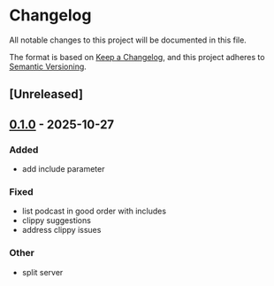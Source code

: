 # Changelog

All notable changes to this project will be documented in this file.

The format is based on [Keep a Changelog](https://keepachangelog.com/en/1.0.0/),
and this project adheres to [Semantic Versioning](https://semver.org/spec/v2.0.0.html).

## [Unreleased]

## [0.1.0](https://github.com/jdrouet/entertainarr/releases/tag/entertainarr-adapter-sqlite-v0.1.0) - 2025-10-27

### Added

- add include parameter

### Fixed

- list podcast in good order with includes
- clippy suggestions
- address clippy issues

### Other

- split server
